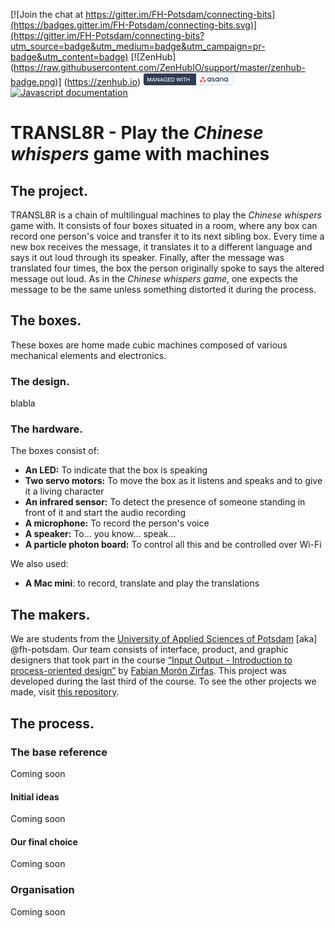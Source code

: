 

[![Join the chat at https://gitter.im/FH-Potsdam/connecting-bits](https://badges.gitter.im/FH-Potsdam/connecting-bits.svg)](https://gitter.im/FH-Potsdam/connecting-bits?utm_source=badge&utm_medium=badge&utm_campaign=pr-badge&utm_content=badge) [![ZenHub] (https://raw.githubusercontent.com/ZenHubIO/support/master/zenhub-badge.png)] (https://zenhub.io) [![Managed with asana](https://raw.githubusercontent.com/FH-Potsdam/connecting-bits/master/documentation/asanabadge.jpg)](https://app.asana.com/-/share?s=80136391129690-GUJvZiI4OufoWMTDhjjkZauXYEhwvhpqUgnTvw22tMr-74348281972886)
[![Javascript documentation](http://fh-potsdam.github.io/connecting-bits/badge.svg?build=123)](http://fh-potsdam.github.io/connecting-bits/source.html)

# TRANSL8R - Play the _Chinese whispers_ game with machines

## The project.
TRANSL8R is a chain of multilingual machines to play the _Chinese whispers_ game with. It consists of four boxes situated in a room, where any box can record one person's voice and transfer it to its next sibling box. Every time a new box receives the message, it translates it to a different language and says it out loud through its speaker. Finally, after the message was translated four times, the box the person originally spoke to says the altered message out loud. As in the _Chinese whispers game_, one expects the message to be the same unless something distorted it during the process.

## The boxes.
These boxes are home made cubic machines composed of various mechanical elements and electronics.

### The design.
blabla

### The hardware.
The boxes consist of:

- **An LED:** To indicate that the box is speaking
- **Two servo motors:** To move the box as it listens and speaks and to give it a living character
- **An infrared sensor:** To detect the presence of someone standing in front of it and start the audio recording
- **A microphone:** To record the person's voice
- **A speaker:** To… you know… speak…
- **A particle photon board:** To control all this and be controlled over Wi-Fi
 
We also used:
- **A Mac mini**: to record, translate and play the translations

## The makers.
We are students from the [University of Applied Sciences of Potsdam](http://fh-potsdam.de) \[aka] @fh-potsdam. Our team consists of interface, product, and graphic designers that took part in the course [“Input Output - Introduction to process-oriented design”]( https://fhp.incom.org/workspace/6176) by [Fabian Morón Zirfas]( https://github.com/fabiantheblind). This project was developed during the last third of the course. To see the other projects we made, visit [this repository](https://interface.fh-potsdam.de/eingabe-ausgabe/2015-2016/).

## The process.

### The base reference
Coming soon

#### Initial ideas
Coming soon

#### Our final choice
Coming soon

### Organisation
Coming soon
